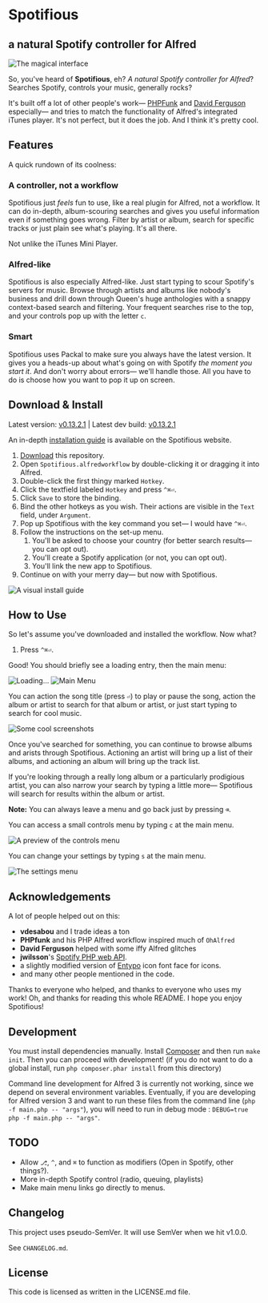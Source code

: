 # Spotifious #
## a natural Spotify controller for Alfred ##

![The magical interface](include/screenshots/hero_shot.png)

So, you've heard of **Spotifious**, eh? *A natural Spotify controller for
Alfred*? Searches Spotify, controls your music, generally rocks?

It's built off a lot of other people's work—
[PHPFunk](https://github.com/phpfunk/alfred-spotify-controls) and
[David Ferguson](http://jdfwarrior.tumblr.com/) especially— and tries to match
the functionality of Alfred's integrated iTunes player. It's not perfect, but it does the job. And I think it's pretty cool.

## Features ##

A quick rundown of its coolness:

### A controller, not a workflow ###

Spotifious just *feels* fun to use, like a real plugin for Alfred, not a workflow. It
can do in-depth, album-scouring searches and gives you useful information even if something goes wrong. Filter by artist or album, search for specific tracks or just plain see what's playing. It's all there.

Not unlike the iTunes Mini Player.

### Alfred-like ###

Spotifious is also especially Alfred-like. Just start typing to scour Spotify's servers for music. Browse through artists and albums like nobody's business and drill down through Queen's huge anthologies with a snappy context-based search and filtering. Your frequent searches rise to the top, and your controls pop up with the letter `c`.

### Smart ###

Spotifious uses Packal to make sure you always have the latest version. It gives you a heads-up about what's going on with Spotify *the moment you start it*. And don't worry about errors— we'll handle those. All you have to do is choose how you want to pop it up on screen.

## Download & Install ##

Latest version: [v0.13.2.1](https://github.com/citelao/Spotify-for-Alfred/archive/master.zip) | Latest dev build: [v0.13.2.1](https://github.com/citelao/Spotify-for-Alfred/archive/dev.zip)

An in-depth [installation guide](http://ben.stolovitz.com/Spotify-for-Alfred/download/) is available on the Spotifious website.

1. [Download](https://github.com/citelao/Spotify-for-Alfred/archive/master.zip)
this repository.
2. Open `Spotifious.alfredworkflow` by double-clicking it or dragging it into
Alfred.
3. Double-click the first thingy marked `Hotkey`.
4. Click the textfield labeled `Hotkey` and press `^⌘⏎`.
5. Click `Save` to store the binding.
6. Bind the other hotkeys as you wish. Their actions are visible in the `Text` field, under `Argument`.
7. Pop up Spotifious with the key command you set— I would have `^⌘⏎`.
8. Follow the instructions on the set-up menu.
	1. You'll be asked to choose your country (for better search results— you can opt out).
	2. You'll create a Spotify application (or not, you can opt out).
	3. You'll link the new app to Spotifious.
10. Continue on with your merry day— but now with Spotifious.

![A visual install guide](include/screenshots/install.png)

## How to Use ##

So let's assume you've downloaded and installed the workflow. Now what?

1. Press `^⌘⏎`.

Good! You should briefly see a loading entry, then the main menu:

![Loading...](include/screenshots/loading.png)
![Main Menu](include/screenshots/main_menu.png)

You can action the song title (press `⏎`) to play or pause the song, action 
the album or artist to search for that album or artist, or just start typing to 
search for cool music.

![Some cool screenshots](include/screenshots/compilation.png)

Once you've searched for something, you can continue to browse albums and arists through Spotifious. Actioning an artist will bring up a list of their albums, and actioning an album will bring up the track list.

If you're looking through a really long album or a particularly prodigious artist, you can also narrow your search by typing a little more— Spotifious will search for results within the album or artist.

**Note:** You can always leave a menu and go back just by pressing `⌫`.

You can access a small controls menu by typing `c` at the main menu.

![A preview of the controls menu](include/screenshots/controls.png)

You can change your settings by typing `s` at the main menu.

![The settings menu](include/screenshots/settings.png)

## Acknowledgements ##

A lot of people helped out on this:

- **vdesabou** and I trade ideas a ton
- **PHPfunk** and his PHP Alfred workflow inspired much of `OhAlfred`
- **David Ferguson** helped with some iffy Alfred glitches
- **jwilsson**'s [Spotify PHP web API](http://jwilsson.github.io/spotify-web-api-php/).
- a slightly modified version of [Entypo](http://www.entypo.com/) icon font face for icons.
- and many other people mentioned in the code.

Thanks to everyone who helped, and thanks to everyone who uses my work!
Oh, and thanks for reading this whole README. I hope you enjoy Spotifious!

## Development ##

You must install dependencies manually. Install 
[Composer](https://getcomposer.org/) and then run `make init`. Then you can
proceed with development! (if you do not want to do a global install, run
`php composer.phar install` from this directory)

Command line development for Alfred 3 is currently not working, since we 
depend on several environment variables. Eventually, if you are developing for 
Alfred version 3 and want to run these files from
the command line (`php -f main.php -- "args"`), you will need to run in debug
mode : `DEBUG=true php -f main.php -- "args"`.

## TODO ##

- Allow `⎇`, `^`, and `⌘` to function as modifiers (Open in Spotify, other things?).
- More in-depth Spotify control (radio, queuing, playlists)
- Make main menu links go directly to menus.

## Changelog ##

This project uses pseudo-SemVer. It will use SemVer when we hit v1.0.0.

See `CHANGELOG.md`.

## License ##

This code is licensed as written in the LICENSE.md file.